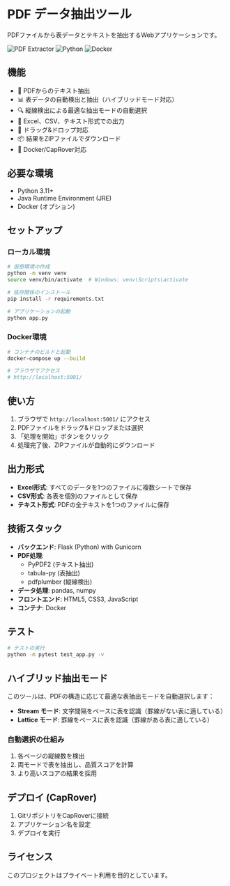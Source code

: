 # PDF データ抽出ツール

PDFファイルから表データとテキストを抽出するWebアプリケーションです。

![PDF Extractor](https://img.shields.io/badge/PDF-Extractor-purple)
![Python](https://img.shields.io/badge/Python-3.11-blue)
![Docker](https://img.shields.io/badge/Docker-Ready-green)

## 機能

- 📄 PDFからのテキスト抽出
- 📊 表データの自動検出と抽出（ハイブリッドモード対応）
- 🔍 縦線検出による最適な抽出モードの自動選択
- 📁 Excel、CSV、テキスト形式での出力
- 🎯 ドラッグ&ドロップ対応
- 📦 結果をZIPファイルでダウンロード
- 🚀 Docker/CapRover対応

## 必要な環境

- Python 3.11+
- Java Runtime Environment (JRE)
- Docker (オプション)

## セットアップ

### ローカル環境

```bash
# 仮想環境の作成
python -m venv venv
source venv/bin/activate  # Windows: venv\Scripts\activate

# 依存関係のインストール
pip install -r requirements.txt

# アプリケーションの起動
python app.py
```

### Docker環境

```bash
# コンテナのビルドと起動
docker-compose up --build

# ブラウザでアクセス
# http://localhost:5001/
```

## 使い方

1. ブラウザで `http://localhost:5001/` にアクセス
2. PDFファイルをドラッグ&ドロップまたは選択
3. 「処理を開始」ボタンをクリック
4. 処理完了後、ZIPファイルが自動的にダウンロード

## 出力形式

- **Excel形式**: すべてのデータを1つのファイルに複数シートで保存
- **CSV形式**: 各表を個別のファイルとして保存
- **テキスト形式**: PDFの全テキストを1つのファイルに保存

## 技術スタック

- **バックエンド**: Flask (Python) with Gunicorn
- **PDF処理**: 
  - PyPDF2 (テキスト抽出)
  - tabula-py (表抽出)
  - pdfplumber (縦線検出)
- **データ処理**: pandas, numpy
- **フロントエンド**: HTML5, CSS3, JavaScript
- **コンテナ**: Docker

## テスト

```bash
# テストの実行
python -m pytest test_app.py -v
```

## ハイブリッド抽出モード

このツールは、PDFの構造に応じて最適な表抽出モードを自動選択します：

- **Stream モード**: 文字間隔をベースに表を認識（罫線がない表に適している）
- **Lattice モード**: 罫線をベースに表を認識（罫線がある表に適している）

### 自動選択の仕組み

1. 各ページの縦線数を検出
2. 両モードで表を抽出し、品質スコアを計算
3. より高いスコアの結果を採用

## デプロイ (CapRover)

1. GitリポジトリをCapRoverに接続
2. アプリケーション名を設定
3. デプロイを実行

## ライセンス

このプロジェクトはプライベート利用を目的としています。